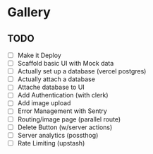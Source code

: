 # Gallery

## TODO

- [ ] Make it Deploy
- [ ] Scaffold basic UI with Mock data
- [ ] Actually set up a database (vercel postgres)
- [ ] Actually attach a database
- [ ] Attache database to UI
- [ ] Add Authentication (with clerk)
- [ ] Add image upload
- [ ] Error Management with Sentry
- [ ] Routing/image page (parallel route)
- [ ] Delete Button (w/server actions)
- [ ] Server analytics (possthog)
- [ ] Rate Limiting (upstash)
